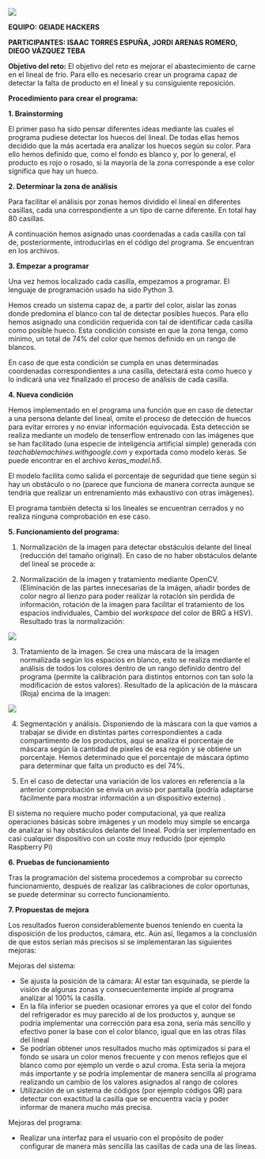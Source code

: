 ![](RackMultipart20201128-4-nhatuv_html_bf14c11aa111bd6b.png)

**EQUIPO: GEIADE HACKERS**

**PARTICIPANTES: ISAAC TORRES ESPUÑA, JORDI ARENAS ROMERO, DIEGO VÁZQUEZ TEBA**

**Objetivo del reto:** El objetivo del reto es mejorar el abastecimiento de carne en el lineal de frío. Para ello es necesario crear un programa capaz de detectar la falta de producto en el lineal y su consiguiente reposición.

**Procedimiento para crear el programa:**

**1. Brainstorming**

El primer paso ha sido pensar diferentes ideas mediante las cuales el programa pudiese detectar los huecos del lineal. De todas ellas hemos decidido que la más acertada era analizar los huecos según su color. Para ello hemos definido que, como el fondo es blanco y, por lo general, el producto es rojo o rosado, si la mayoría de la zona corresponde a ese color significa que hay un hueco.

**2. Determinar la zona de análisis**

Para facilitar el análisis por zonas hemos dividido el lineal en diferentes casillas, cada una correspondiente a un tipo de carne diferente. En total hay 80 casillas.

A continuación hemos asignado unas coordenadas a cada casilla con tal de, posteriormente, introducirlas en el código del programa. Se encuentran en los archivos.

**3. Empezar a programar**

Una vez hemos localizado cada casilla, empezamos a programar. El lenguaje de programación usado ha sido Python 3.

Hemos creado un sistema capaz de, a partir del color, aislar las zonas donde predomina el blanco con tal de detectar posibles huecos. Para ello hemos asignado una condición requerida con tal de identificar cada casilla como posible hueco. Esta condición consiste en que la zona tenga, como mínimo, un total de 74% del color que hemos definido en un rango de blancos.

En caso de que esta condición se cumpla en unas determinadas coordenadas correspondientes a una casilla, detectará esta como hueco y lo indicará una vez finalizado el proceso de análisis de cada casilla.

**4. Nueva condición**

Hemos implementado en el programa una función que en caso de detectar a una persona delante del lineal, omite el proceso de detección de huecos para evitar errores y no enviar información equivocada. Esta detección se realiza mediante un modelo de tenserflow entrenado con las imágenes que se han facilitado (una especie de inteligencia artificial simple) generada con _teachablemachines.withgoogle.com_ y exportada como modelo keras. Se puede encontrar en el archivo _keras\_model.h5._

El modelo facilita como salida el porcentaje de seguridad que tiene según si hay un obstáculo o no (parece que funciona de manera correcta aunque se tendría que realizar un entrenamiento más exhaustivo con otras imágenes).

El programa también detecta si los lineales se encuentran cerrados y no realiza ninguna comprobación en ese caso.

**5. Funcionamiento del programa:**

1. Normalización de la imagen para detectar obstáculos delante del lineal (reducción del tamaño original).
En caso de no haber obstáculos delante del lineal se procede a:

2. Normalización de la imagen y tratamiento mediante OpenCV. (Eliminación de las partes innecesarias de la imágen, añadir bordes de color negro al lienzo para poder realizar la rotación sin perdida de información, rotación de la imagen para facilitar el tratamiento de los espacios individuales, Cambio del _workspace_ del color de BRG a HSV). Resultado tras la normalización:

![](RackMultipart20201128-4-nhatuv_html_f9829f98fbd8ed48.png)

3. Tratamiento de la imagen. Se crea una máscara de la imagen normalizada según los espacios en blanco, esto se realiza mediante el análisis de todos los colores dentro de un rango definido dentro del programa (permite la calibración para distintos entornos con tan solo la modificación de estos valores). Resultado de la aplicación de la máscara (Roja) encima de la imagen:

![](RackMultipart20201128-4-nhatuv_html_8c644686b4e38013.jpg)

4. Segmentación y análisis. Disponiendo de la máscara con la que vamos a trabajar se divide en distintas partes correspondientes a cada compartimento de los productos, aquí se analiza el porcentaje de máscara según la cantidad de píxeles de esa región y se obtiene un porcentaje. Hemos determinado que el porcentaje de máscara óptimo para determinar que falta un producto es del 74%.

5. En el caso de detectar una variación de los valores en referencia a la anterior comprobación se envía un aviso por pantalla (podría adaptarse fácilmente para mostrar información a un dispositivo externo) .

El sistema no requiere mucho poder computacional, ya que realiza operaciones básicas sobre imágenes y un modelo muy simple se encarga de analizar si hay obstáculos delante del lineal. Podría ser implementado en casi cualquier dispositivo con un coste muy reducido (por ejemplo Raspberry Pi)

**6. Pruebas de funcionamiento**

Tras la programación del sistema procedemos a comprobar su correcto funcionamiento, después de realizar las calibraciones de color oportunas, se puede determinar su correcto funcionamiento.

**7. Propuestas de mejora**

Los resultados fueron considerablemente buenos teniendo en cuenta la disposición de los productos, cámara, etc. Aún así, llegamos a la conclusión de que estos serían más precisos si se implementaran las siguientes mejoras:

Mejoras del sistema:

- Se ajusta la posición de la cámara: Al estar tan esquinada, se pierde la visión de algunas zonas y consecuentemente impide al programa analizar al 100% la casilla.
- En la fila inferior se pueden ocasionar errores ya que el color del fondo del refrigerador es muy parecido al de los productos y, aunque se podría implementar una corrección para esa zona, sería más sencillo y efectivo poner la base con el color blanco, igual que en las otras filas del lineal
- Se podrían obtener unos resultados mucho más optimizados si para el fondo se usara un color menos frecuente y con menos reflejos que el blanco como por ejemplo un verde o azul croma. Esta sería la mejora más importante y se podría implementar de manera sencilla al programa realizando un cambio de los valores asignados al rango de colores
- Utilización de un sistema de códigos (por ejemplo códigos QR) para detectar con exactitud la casilla que se encuentra vacía y poder informar de manera mucho más precisa.

Mejoras del programa:

- Realizar una interfaz para el usuario con el propósito de poder configurar de manera más sencilla las casillas de cada una de las líneas.
